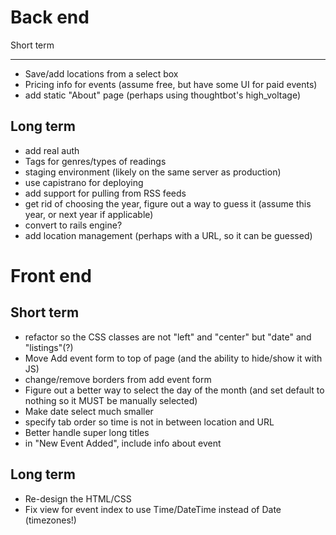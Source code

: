 Back end
===

Short term
- --
- Save/add locations from a select box
- Pricing info for events (assume free, but have some UI for paid events)
- add static "About" page (perhaps using thoughtbot's high_voltage)


Long term
---
- add real auth
- Tags for genres/types of readings
- staging environment (likely on the same server as production)
- use capistrano for deploying
- add support for pulling from RSS feeds
- get rid of choosing the year, figure out a way to guess it (assume this year, or next year if applicable)
- convert to rails engine?
- add location management (perhaps with a URL, so it can be guessed)

Front end
===
Short term
---
- refactor so the CSS classes are not "left" and "center" but "date" and "listings"(?)
- Move Add event form to top of page (and the ability to hide/show it with JS)
- change/remove borders from add event form
- Figure out a better way to select the day of the month (and set default to nothing so it MUST be manually selected)
- Make date select much smaller
- specify tab order so time is not in between location and URL
- Better handle super long titles
- in "New Event Added", include info about event

Long term
---
- Re-design the HTML/CSS
- Fix view for event index to use Time/DateTime instead of Date (timezones!)
